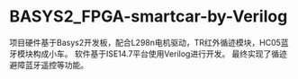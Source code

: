 # BASYS2_FPGA-smartcar-by-Verilog
项目硬件基于Basys2开发板，配合L298n电机驱动，TR红外循迹模块，HC05蓝牙模块构成小车。
软件基于ISE14.7平台使用Verilog进行开发。
最终实现了循迹避障蓝牙遥控等功能。
